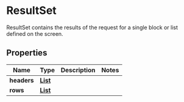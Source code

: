 

# ResultSet

 ResultSet contains the results of the request for a single block or list defined on the screen. 

## Properties

| Name | Type | Description | Notes |
|------------ | ------------- | ------------- | -------------|
|**headers** | [**List**](List.md) |  |  |
|**rows** | [**List**](List.md) |  |  |



